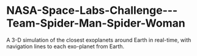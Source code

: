 # NASA-Space-Labs-Challenge---Team-Spider-Man-Spider-Woman
A 3-D simulation of the closest exoplanets around Earth in real-time, with navigation lines to each exo-planet from Earth.
